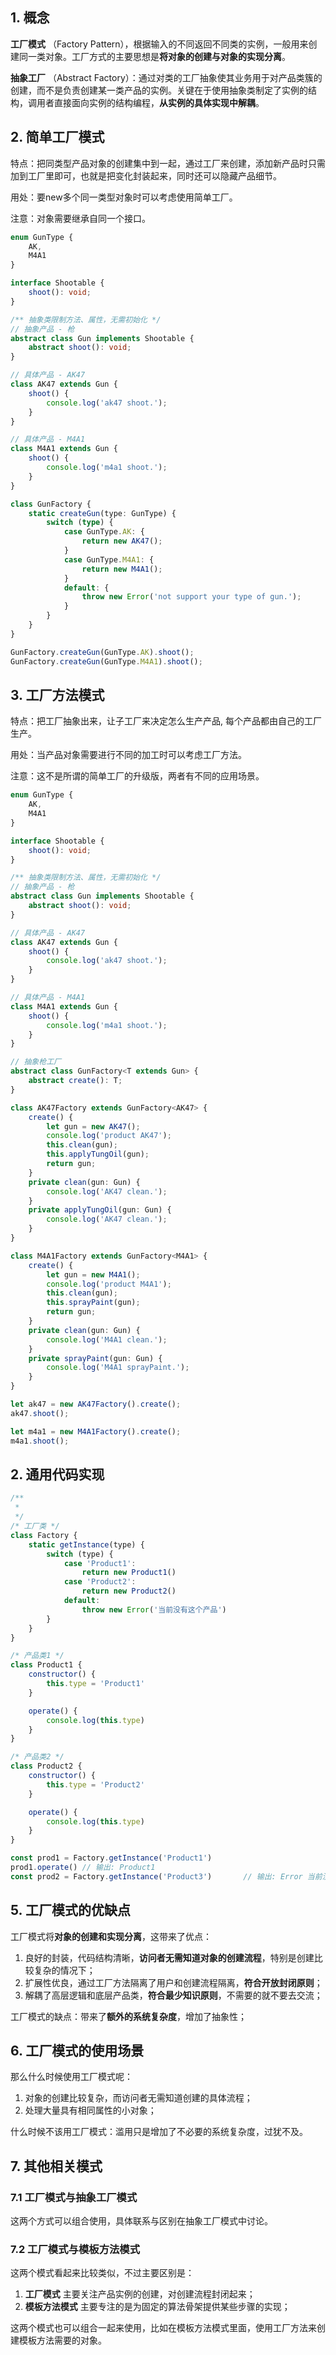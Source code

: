 ## 1. 概念

**工厂模式** （Factory Pattern），根据输入的不同返回不同类的实例，一般用来创建同一类对象。工厂方式的主要思想是**将对象的创建与对象的实现分离**。



**抽象工厂** （Abstract Factory）：通过对类的工厂抽象使其业务用于对产品类簇的创建，而不是负责创建某一类产品的实例。关键在于使用抽象类制定了实例的结构，调用者直接面向实例的结构编程，**从实例的具体实现中解耦**。



## 2. 简单工厂模式

特点：把同类型产品对象的创建集中到一起，通过工厂来创建，添加新产品时只需加到工厂里即可，也就是把变化封装起来，同时还可以隐藏产品细节。

用处：要new多个同一类型对象时可以考虑使用简单工厂。

注意：对象需要继承自同一个接口。

```typescript
enum GunType {
    AK,
    M4A1
}

interface Shootable {
    shoot(): void;
}

/** 抽象类限制方法、属性，无需初始化 */
// 抽象产品 - 枪
abstract class Gun implements Shootable {
    abstract shoot(): void;
}

// 具体产品 - AK47
class AK47 extends Gun {
    shoot() {
        console.log('ak47 shoot.');
    }
}

// 具体产品 - M4A1
class M4A1 extends Gun {
    shoot() {
        console.log('m4a1 shoot.');
    }
}

class GunFactory {
    static createGun(type: GunType) {
        switch (type) {
            case GunType.AK: {
                return new AK47();
            }
            case GunType.M4A1: {
                return new M4A1();
            }
            default: {
                throw new Error('not support your type of gun.');
            }
        }
    }
}

GunFactory.createGun(GunType.AK).shoot();
GunFactory.createGun(GunType.M4A1).shoot();
```



## 3. 工厂方法模式

特点：把工厂抽象出来，让子工厂来决定怎么生产产品, 每个产品都由自己的工厂生产。

用处：当产品对象需要进行不同的加工时可以考虑工厂方法。

注意：这不是所谓的简单工厂的升级版，两者有不同的应用场景。

```typescript
enum GunType {
    AK,
    M4A1
}

interface Shootable {
    shoot(): void;
}

/** 抽象类限制方法、属性，无需初始化 */
// 抽象产品 - 枪
abstract class Gun implements Shootable {
    abstract shoot(): void;
}

// 具体产品 - AK47
class AK47 extends Gun {
    shoot() {
        console.log('ak47 shoot.');
    }
}

// 具体产品 - M4A1
class M4A1 extends Gun {
    shoot() {
        console.log('m4a1 shoot.');
    }
}

// 抽象枪工厂
abstract class GunFactory<T extends Gun> {
    abstract create(): T;
}

class AK47Factory extends GunFactory<AK47> {
    create() {
        let gun = new AK47();
        console.log('product AK47');
        this.clean(gun);
        this.applyTungOil(gun);
        return gun;
    }
    private clean(gun: Gun) {
        console.log('AK47 clean.');
    }
    private applyTungOil(gun: Gun) {
        console.log('AK47 clean.');
    }
}

class M4A1Factory extends GunFactory<M4A1> {
    create() {
        let gun = new M4A1();
        console.log('product M4A1');
        this.clean(gun);
        this.sprayPaint(gun);
        return gun;
    }
    private clean(gun: Gun) {
        console.log('M4A1 clean.');
    }
    private sprayPaint(gun: Gun) {
        console.log('M4A1 sprayPaint.');
    }
}

let ak47 = new AK47Factory().create();
ak47.shoot();

let m4a1 = new M4A1Factory().create();
m4a1.shoot();
```





## 2. 通用代码实现

```js
/**
 * 
 */
/* 工厂类 */
class Factory {
    static getInstance(type) {
        switch (type) {
            case 'Product1':
                return new Product1()
            case 'Product2':
                return new Product2()
            default:
                throw new Error('当前没有这个产品')
        }
    }
}

/* 产品类1 */
class Product1 {
    constructor() {
        this.type = 'Product1'
    }

    operate() {
        console.log(this.type)
    }
}

/* 产品类2 */
class Product2 {
    constructor() {
        this.type = 'Product2'
    }

    operate() {
        console.log(this.type)
    }
}

const prod1 = Factory.getInstance('Product1')
prod1.operate()	// 输出: Product1
const prod2 = Factory.getInstance('Product3')		// 输出: Error 当前没有这个产品
```



## 5. 工厂模式的优缺点

工厂模式将**对象的创建和实现分离**，这带来了优点：

1. 良好的封装，代码结构清晰，**访问者无需知道对象的创建流程**，特别是创建比较复杂的情况下；
2. 扩展性优良，通过工厂方法隔离了用户和创建流程隔离，**符合开放封闭原则**；
3. 解耦了高层逻辑和底层产品类，**符合最少知识原则**，不需要的就不要去交流；

工厂模式的缺点：带来了**额外的系统复杂度**，增加了抽象性；



## 6. 工厂模式的使用场景

那么什么时候使用工厂模式呢：

1. 对象的创建比较复杂，而访问者无需知道创建的具体流程；
2. 处理大量具有相同属性的小对象；

什么时候不该用工厂模式：滥用只是增加了不必要的系统复杂度，过犹不及。



## 7. 其他相关模式

### 7.1 工厂模式与抽象工厂模式

这两个方式可以组合使用，具体联系与区别在抽象工厂模式中讨论。



### 7.2 工厂模式与模板方法模式

这两个模式看起来比较类似，不过主要区别是：

1. **工厂模式** 主要关注产品实例的创建，对创建流程封闭起来；
2. **模板方法模式** 主要专注的是为固定的算法骨架提供某些步骤的实现；

这两个模式也可以组合一起来使用，比如在模板方法模式里面，使用工厂方法来创建模板方法需要的对象。